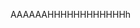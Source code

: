 AAAAAAHHHHHHHHHHHHh

<!---
ojoman/ojoman is a ✨ special ✨ repository because its `README.md` (this file) appears on your GitHub profile.
You can click the Preview link to take a look at your changes.
--->
